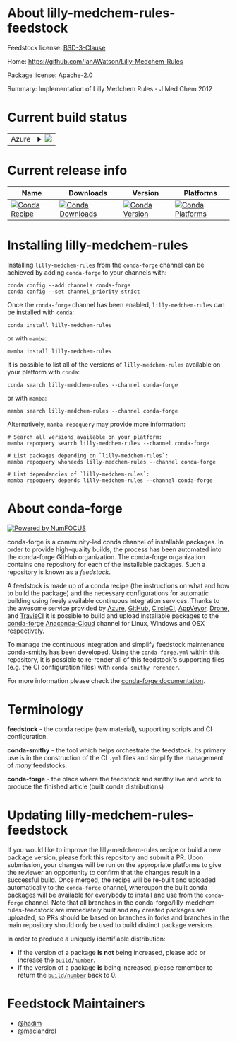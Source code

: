 About lilly-medchem-rules-feedstock
===================================

Feedstock license: [BSD-3-Clause](https://github.com/conda-forge/lilly-medchem-rules-feedstock/blob/main/LICENSE.txt)

Home: https://github.com/IanAWatson/Lilly-Medchem-Rules

Package license: Apache-2.0

Summary: Implementation of Lilly Medchem Rules - J Med Chem 2012

Current build status
====================


<table>
    
  <tr>
    <td>Azure</td>
    <td>
      <details>
        <summary>
          <a href="https://dev.azure.com/conda-forge/feedstock-builds/_build/latest?definitionId=19569&branchName=main">
            <img src="https://dev.azure.com/conda-forge/feedstock-builds/_apis/build/status/lilly-medchem-rules-feedstock?branchName=main">
          </a>
        </summary>
        <table>
          <thead><tr><th>Variant</th><th>Status</th></tr></thead>
          <tbody><tr>
              <td>linux_64</td>
              <td>
                <a href="https://dev.azure.com/conda-forge/feedstock-builds/_build/latest?definitionId=19569&branchName=main">
                  <img src="https://dev.azure.com/conda-forge/feedstock-builds/_apis/build/status/lilly-medchem-rules-feedstock?branchName=main&jobName=linux&configuration=linux%20linux_64_" alt="variant">
                </a>
              </td>
            </tr><tr>
              <td>osx_64</td>
              <td>
                <a href="https://dev.azure.com/conda-forge/feedstock-builds/_build/latest?definitionId=19569&branchName=main">
                  <img src="https://dev.azure.com/conda-forge/feedstock-builds/_apis/build/status/lilly-medchem-rules-feedstock?branchName=main&jobName=osx&configuration=osx%20osx_64_" alt="variant">
                </a>
              </td>
            </tr>
          </tbody>
        </table>
      </details>
    </td>
  </tr>
</table>

Current release info
====================

| Name | Downloads | Version | Platforms |
| --- | --- | --- | --- |
| [![Conda Recipe](https://img.shields.io/badge/recipe-lilly--medchem--rules-green.svg)](https://anaconda.org/conda-forge/lilly-medchem-rules) | [![Conda Downloads](https://img.shields.io/conda/dn/conda-forge/lilly-medchem-rules.svg)](https://anaconda.org/conda-forge/lilly-medchem-rules) | [![Conda Version](https://img.shields.io/conda/vn/conda-forge/lilly-medchem-rules.svg)](https://anaconda.org/conda-forge/lilly-medchem-rules) | [![Conda Platforms](https://img.shields.io/conda/pn/conda-forge/lilly-medchem-rules.svg)](https://anaconda.org/conda-forge/lilly-medchem-rules) |

Installing lilly-medchem-rules
==============================

Installing `lilly-medchem-rules` from the `conda-forge` channel can be achieved by adding `conda-forge` to your channels with:

```
conda config --add channels conda-forge
conda config --set channel_priority strict
```

Once the `conda-forge` channel has been enabled, `lilly-medchem-rules` can be installed with `conda`:

```
conda install lilly-medchem-rules
```

or with `mamba`:

```
mamba install lilly-medchem-rules
```

It is possible to list all of the versions of `lilly-medchem-rules` available on your platform with `conda`:

```
conda search lilly-medchem-rules --channel conda-forge
```

or with `mamba`:

```
mamba search lilly-medchem-rules --channel conda-forge
```

Alternatively, `mamba repoquery` may provide more information:

```
# Search all versions available on your platform:
mamba repoquery search lilly-medchem-rules --channel conda-forge

# List packages depending on `lilly-medchem-rules`:
mamba repoquery whoneeds lilly-medchem-rules --channel conda-forge

# List dependencies of `lilly-medchem-rules`:
mamba repoquery depends lilly-medchem-rules --channel conda-forge
```


About conda-forge
=================

[![Powered by
NumFOCUS](https://img.shields.io/badge/powered%20by-NumFOCUS-orange.svg?style=flat&colorA=E1523D&colorB=007D8A)](https://numfocus.org)

conda-forge is a community-led conda channel of installable packages.
In order to provide high-quality builds, the process has been automated into the
conda-forge GitHub organization. The conda-forge organization contains one repository
for each of the installable packages. Such a repository is known as a *feedstock*.

A feedstock is made up of a conda recipe (the instructions on what and how to build
the package) and the necessary configurations for automatic building using freely
available continuous integration services. Thanks to the awesome service provided by
[Azure](https://azure.microsoft.com/en-us/services/devops/), [GitHub](https://github.com/),
[CircleCI](https://circleci.com/), [AppVeyor](https://www.appveyor.com/),
[Drone](https://cloud.drone.io/welcome), and [TravisCI](https://travis-ci.com/)
it is possible to build and upload installable packages to the
[conda-forge](https://anaconda.org/conda-forge) [Anaconda-Cloud](https://anaconda.org/)
channel for Linux, Windows and OSX respectively.

To manage the continuous integration and simplify feedstock maintenance
[conda-smithy](https://github.com/conda-forge/conda-smithy) has been developed.
Using the ``conda-forge.yml`` within this repository, it is possible to re-render all of
this feedstock's supporting files (e.g. the CI configuration files) with ``conda smithy rerender``.

For more information please check the [conda-forge documentation](https://conda-forge.org/docs/).

Terminology
===========

**feedstock** - the conda recipe (raw material), supporting scripts and CI configuration.

**conda-smithy** - the tool which helps orchestrate the feedstock.
                   Its primary use is in the construction of the CI ``.yml`` files
                   and simplify the management of *many* feedstocks.

**conda-forge** - the place where the feedstock and smithy live and work to
                  produce the finished article (built conda distributions)


Updating lilly-medchem-rules-feedstock
======================================

If you would like to improve the lilly-medchem-rules recipe or build a new
package version, please fork this repository and submit a PR. Upon submission,
your changes will be run on the appropriate platforms to give the reviewer an
opportunity to confirm that the changes result in a successful build. Once
merged, the recipe will be re-built and uploaded automatically to the
`conda-forge` channel, whereupon the built conda packages will be available for
everybody to install and use from the `conda-forge` channel.
Note that all branches in the conda-forge/lilly-medchem-rules-feedstock are
immediately built and any created packages are uploaded, so PRs should be based
on branches in forks and branches in the main repository should only be used to
build distinct package versions.

In order to produce a uniquely identifiable distribution:
 * If the version of a package **is not** being increased, please add or increase
   the [``build/number``](https://docs.conda.io/projects/conda-build/en/latest/resources/define-metadata.html#build-number-and-string).
 * If the version of a package **is** being increased, please remember to return
   the [``build/number``](https://docs.conda.io/projects/conda-build/en/latest/resources/define-metadata.html#build-number-and-string)
   back to 0.

Feedstock Maintainers
=====================

* [@hadim](https://github.com/hadim/)
* [@maclandrol](https://github.com/maclandrol/)

